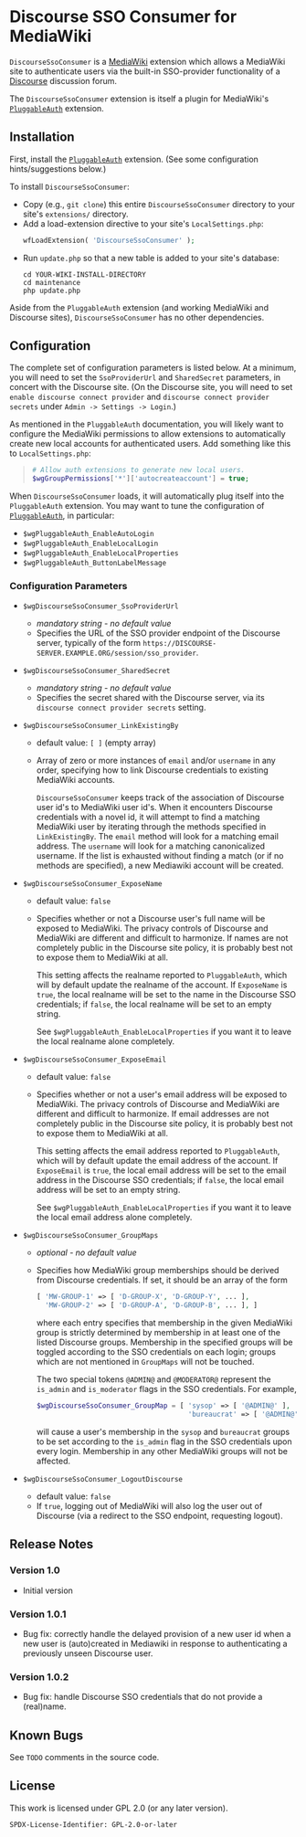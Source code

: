 # Discourse SSO Consumer for MediaWiki

`DiscourseSsoConsumer` is a
[MediaWiki](https://www.mediawiki.org/wiki/MediaWiki) extension which
allows a MediaWiki site to authenticate users via the built-in SSO-provider
functionality of a [Discourse](https://discourse.org/) discussion forum.

The `DiscourseSsoConsumer` extension is itself a plugin for MediaWiki's
[`PluggableAuth`](https://www.mediawiki.org/wiki/Extension:PluggableAuth)
extension.

## Installation

First, install the
[`PluggableAuth`](https://www.mediawiki.org/wiki/Extension:PluggableAuth)
extension.  (See some configuration hints/suggestions below.)

To install `DiscourseSsoConsumer`:

 * Copy (e.g., `git clone`) this entire `DiscourseSsoConsumer` directory
   to your site's `extensions/` directory.
 * Add a load-extension directive to your site's `LocalSettings.php`:
   ```php
   wfLoadExtension( 'DiscourseSsoConsumer' );
   ```
 * Run `update.php` so that a new table is added to your site's database:
   ```
   cd YOUR-WIKI-INSTALL-DIRECTORY
   cd maintenance
   php update.php
   ```

Aside from the `PluggableAuth` extension (and working MediaWiki and
Discourse sites), `DiscourseSsoConsumer` has no other dependencies.

## Configuration

The complete set of configuration parameters is listed below.  At a
minimum, you will need to set the `SsoProviderUrl` and `SharedSecret`
parameters, in concert with the Discourse site.  (On the Discourse site,
you will need to set `enable discourse connect provider` and `discourse
connect provider secrets` under `Admin -> Settings -> Login`.)

As mentioned in the `PluggableAuth` documentation, you will likely want to
configure the MediaWiki permissions to allow extensions to automatically
create new local accounts for authenticated users.  Add something like this
to `LocalSettings.php`:

  >```php
  ># Allow auth extensions to generate new local users.
  >$wgGroupPermissions['*']['autocreateaccount'] = true;
  >```

When `DiscourseSsoConsumer` loads, it will automatically plug itself into
the `PluggableAuth` extension.  You may want to tune the configuration of
[`PluggableAuth`](https://www.mediawiki.org/wiki/Extension:PluggableAuth),
in particular:

 * `$wgPluggableAuth_EnableAutoLogin`
 * `$wgPluggableAuth_EnableLocalLogin`
 * `$wgPluggableAuth_EnableLocalProperties`
 * `$wgPluggableAuth_ButtonLabelMessage`

### Configuration Parameters

 * `$wgDiscourseSsoConsumer_SsoProviderUrl`
   * *mandatory string - no default value*
   * Specifies the URL of the SSO provider endpoint of the Discourse server,
     typically of the form
     `https://DISCOURSE-SERVER.EXAMPLE.ORG/session/sso_provider`.

 * `$wgDiscourseSsoConsumer_SharedSecret`
   * *mandatory string - no default value*
   * Specifies the secret shared with the Discourse server, via its
     `discourse connect provider secrets` setting.

 * `$wgDiscourseSsoConsumer_LinkExistingBy`
   * default value: `[ ]` (empty array)
   * Array of zero or more instances of `email` and/or `username` in
     any order, specifying how to link Discourse credentials to existing
     MediaWiki accounts.

     `DiscourseSsoConsumer` keeps track of the association of Discourse
     user id's to MediaWiki user id's.  When it encounters Discourse
     credentials with a novel id, it will attempt to find a matching
     MediaWiki user by iterating through the methods specified in
     `LinkExistingBy`.  The `email` method will look for a matching email
     address.  The `username` will look for a matching canonicalized
     username.  If the list is exhausted without finding a match (or if no
     methods are specified), a new Mediawiki account will be created.

 * `$wgDiscourseSsoConsumer_ExposeName`
   * default value: `false`
   * Specifies whether or not a Discourse user's full name will be
     exposed to MediaWiki.  The privacy controls of Discourse and
     MediaWiki are different and difficult to harmonize.  If names are
     not completely public in the Discourse site policy, it is probably
     best not to expose them to MediaWiki at all.

     This setting affects the realname reported to `PluggableAuth`, which
     will by default update the realname of the account.  If `ExposeName`
     is `true`, the local realname will be set to the name in the Discourse
     SSO credentials; if `false`, the local realname will be set to an
     empty string.

     See `$wgPluggableAuth_EnableLocalProperties` if you want it to leave
     the local realname alone completely.

 * `$wgDiscourseSsoConsumer_ExposeEmail`
   * default value: `false`
   * Specifies whether or not a user's email address will be exposed to
     MediaWiki.  The privacy controls of Discourse and MediaWiki are
     different and difficult to harmonize.  If email addresses are not
     completely public in the Discourse site policy, it is probably best
     not to expose them to MediaWiki at all.

     This setting affects the email address reported to `PluggableAuth`,
     which will by default update the email address of the account.  If
     `ExposeEmail` is `true`, the local email address will be set to the
     email address in the Discourse SSO credentials; if `false`, the local
     email address will be set to an empty string.

     See `$wgPluggableAuth_EnableLocalProperties` if you want it to leave
     the local email address alone completely.

 * `$wgDiscourseSsoConsumer_GroupMaps`
   * *optional - no default value*
   * Specifies how MediaWiki group memberships should be derived from
     Discourse credentials.  If set, it should be an array of the form

     ```php
     [ 'MW-GROUP-1' => [ 'D-GROUP-X', 'D-GROUP-Y', ... ],
       'MW-GROUP-2' => [ 'D-GROUP-A', 'D-GROUP-B', ... ], ]
     ```

     where each entry specifies that membership in the given MediaWiki
     group is strictly determined by membership in at least one of the
     listed Discourse groups.  Membership in the specified groups will be
     toggled according to the SSO credentials on each login; groups which
     are not mentioned in `GroupMaps` will not be touched.

     The two special tokens `@ADMIN@` and `@MODERATOR@` represent the
     `is_admin` and `is_moderator` flags in the SSO credentials.  For example,

     ```php
     $wgDiscourseSsoConsumer_GroupMap = [ 'sysop' => [ '@ADMIN@' ],
                                          'bureaucrat' => [ '@ADMIN@' ] ];
     ```

     will cause a user's membership in the `sysop` and `bureaucrat` groups
     to be set according to the `is_admin` flag in the SSO credentials
     upon every login.  Membership in any other MediaWiki groups will not
     be affected.

 * `$wgDiscourseSsoConsumer_LogoutDiscourse`
   * default value: `false`
   * If `true`, logging out of MediaWiki will also log the user out of
     Discourse (via a redirect to the SSO endpoint, requesting logout).

## Release Notes
### Version 1.0
 - Initial version
### Version 1.0.1
 - Bug fix:  correctly handle the delayed provision of a new user id when a
   new user is (auto)created in Mediawiki in response to authenticating a
   previously unseen Discourse user.
### Version 1.0.2
 - Bug fix:  handle Discourse SSO credentials that do not provide a (real)name.

## Known Bugs
See `TODO` comments in the source code.

## License

This work is licensed under GPL 2.0 (or any later version).

`SPDX-License-Identifier: GPL-2.0-or-later`
